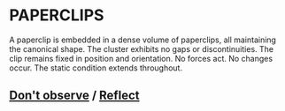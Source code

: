 # PAPERCLIPS

A paperclip is embedded in a dense volume of paperclips, all maintaining the canonical shape. The cluster exhibits no gaps or discontinuities. The clip remains fixed in position and orientation. No forces act. No changes occur. The static condition extends throughout.

## [Don't observe](page-73d34e79841680b2) / [Reflect](page-687e62560739dd38)
